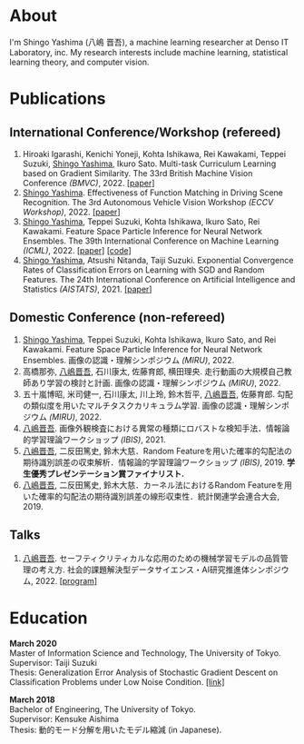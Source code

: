 # About
I'm Shingo Yashima (八嶋 晋吾), a machine learning researcher at Denso IT Laboratory, inc. My research interests include machine learning, statistical learning theory, and computer vision.

# Publications
## International Conference/Workshop (refereed)
1. Hiroaki Igarashi, Kenichi Yoneji, Kohta Ishikawa, Rei Kawakami, Teppei Suzuki, <u>Shingo Yashima</u>, Ikuro Sato. Multi-task Curriculum Learning based on Gradient Similarity. The 33rd British Machine Vision Conference *(BMVC)*, 2022. [[paper]](https://bmvc2022.mpi-inf.mpg.de/705/)
1. <u>Shingo Yashima</u>. Effectiveness of Function Matching in Driving Scene Recognition. The 3rd Autonomous Vehicle Vision Workshop *(ECCV Workshop)*, 2022. [[paper]](https://arxiv.org/abs/2208.09694)
1. <u>Shingo Yashima</u>, Teppei Suzuki, Kohta Ishikawa, Ikuro Sato, Rei Kawakami. Feature Space Particle Inference for Neural Network Ensembles. The 39th International Conference on Machine Learning *(ICML)*, 2022. [[paper]](https://proceedings.mlr.press/v162/yashima22a.html) [[code]](https://github.com/DensoITLab/featurePI)
1. <u>Shingo Yashima</u>, Atsushi Nitanda, Taiji Suzuki. Exponential Convergence Rates of Classification Errors on Learning with SGD and Random Features. The 24th International Conference on Artificial Intelligence and Statistics *(AISTATS)*, 2021. [[paper]](http://proceedings.mlr.press/v130/yashima21a.html)

## Domestic Conference (non-refereed)
1. <u>Shingo Yashima</u>, Teppei Suzuki, Kohta Ishikawa, Ikuro Sato, and Rei Kawakami. Feature Space Particle Inference for Neural Network Ensembles. 画像の認識・理解シンポジウム *(MIRU)*, 2022.
1. 高橋那弥, <u>八嶋晋吾</u>, 石川康太, 佐藤育郎, 横田理央. 走行動画の大規模自己教師あり学習の検討と計画. 画像の認識・理解シンポジウム *(MIRU)*, 2022.
1. 五十嵐博昭, 米司健一, 石川康太, 川上玲, 鈴木哲平, <u>八嶋晋吾</u>, 佐藤育郎. 勾配の類似度を用いたマルチタスクカリキュラム学習. 画像の認識・理解シンポジウム *(MIRU)*, 2022.
1. <u>八嶋晋吾</u>. 画像外観検査における異常の種類にロバストな検知手法．情報論的学習理論ワークショップ *(IBIS)*, 2021. 
1. <u>八嶋晋吾</u>, 二反田篤史, 鈴木大慈．Random Featureを用いた確率的勾配法の期待識別誤差の収束解析．情報論的学習理論ワークショップ *(IBIS)*, 2019. **学生優秀プレゼンテーション賞ファイナリスト.**
1. <u>八嶋晋吾</u>, 二反田篤史, 鈴木大慈．カーネル法におけるRandom Featureを用いた確率的勾配法の期待識別誤差の線形収束性．統計関連学会連合大会, 2019. 

## Talks
1. <u>八嶋晋吾</u>. セーフティクリティカルな応用のための機械学習モデルの品質管理の考え方. 社会的課題解決型データサイエンス・AI研究推進体シンポジウム, 2022. [[program]](http://dsai.c.titech.ac.jp/dsai-symposium2022/) 

# Education
**March 2020**  
Master of Information Science and Technology, The University of Tokyo.    
 Supervisor: Taiji Suzuki  
 Thesis: Generalization Error Analysis of Stochastic Gradient Descent on Classification Problems under Low Noise Condition. [[link]](./papers/master_thesis.pdf)

**March 2018**  
Bachelor of Engineering, The University of Tokyo.    
Supervisor: Kensuke Aishima  
Thesis: 動的モード分解を用いたモデル縮減 (in Japanese).